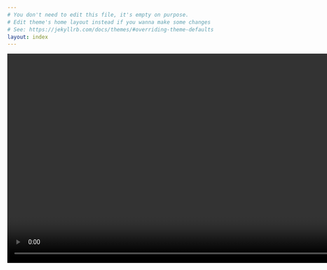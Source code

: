 ```yaml
---
# You don't need to edit this file, it's empty on purpose.
# Edit theme's home layout instead if you wanna make some changes
# See: https://jekyllrb.com/docs/themes/#overriding-theme-defaults
layout: index
---
```


<section class="front">
  <video id="front-video" autoplay muted width="960" >
    <source src="assets/vid/dcrecycles.webm" type="video/webm">
    <source src="assets/vid/dcrecycles.mp4" type="video/mp4">
    <img id="front-image" src="assets/img/dcrecycles.png" alt="Dyer County Recycles" height="520" />
  </video>
</section>
